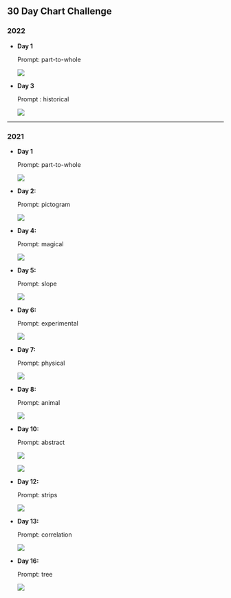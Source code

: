 ## 30 Day Chart Challenge

### 2022

- **Day 1**

  Prompt: part-to-whole

  ![](https://github.com/Sarah145/30DayChartChallenge/blob/master/2022/day1/01-part-to-whole.png?raw=true)

- **Day 3** 

  Prompt : historical

  ![](https://github.com/Sarah145/30DayChartChallenge/blob/master/2022/day3/03-historical.gif?raw=true)

----------

### 2021

- **Day 1** 

  Prompt: part-to-whole

  ![](https://github.com/Sarah145/30DayChartChallenge/blob/master/day1/01-part-to-whole.png?raw=true)

- **Day 2:**

  Prompt: pictogram

  ![](https://github.com/Sarah145/30DayChartChallenge/blob/master/day2/02-pictogram.png?raw=true)

- **Day 4:**

  Prompt: magical

  ![](https://github.com/Sarah145/30DayChartChallenge/blob/master/day4/04-magical.gif?raw=true)

- **Day 5:**

  Prompt: slope

  ![](https://github.com/Sarah145/30DayChartChallenge/blob/master/day5/05-slope.png?raw=true)

- **Day 6:**

  Prompt: experimental

  ![](https://github.com/Sarah145/30DayChartChallenge/blob/master/day6/06-experimental.png?raw=true)

- **Day 7:**

  Prompt: physical

  ![](https://github.com/Sarah145/30DayChartChallenge/blob/master/day7/07-physical.png?raw=true)

- **Day 8:**

  Prompt: animal

  ![](https://github.com/Sarah145/30DayChartChallenge/blob/master/day8/08-animal.png?raw=true)

- **Day 10:**

  Prompt: abstract

  ![](https://github.com/Sarah145/30DayChartChallenge/blob/master/day10/10-abstract.png?raw=true)

  ![](https://github.com/Sarah145/30DayChartChallenge/blob/master/day10/10-abstract1.png?raw=true)
  
- **Day 12:**

  Prompt: strips

  ![](https://github.com/Sarah145/30DayChartChallenge/blob/master/day12/12-strips.png?raw=true)

- **Day 13:**

  Prompt: correlation

  ![](https://github.com/Sarah145/30DayChartChallenge/blob/master/day13/13-correlation.png?raw=true)

- **Day 16:**

  Prompt: tree

  ![](https://github.com/Sarah145/30DayChartChallenge/blob/master/day16/16-tree.png?raw=true)